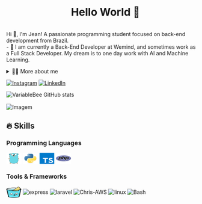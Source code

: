 <!--título-->
<div id="user-content-toc">
  <ul align="center">
    <summary><h1 style="display: inline-block">Hello World 👋</h1></summary>
</div>

<!-- Presentation -->
<p>
  Hi 👋, I'm Jean! A passionate programming student focused on back-end development from Brazil. <br>
  - 🔭 I am currently a Back-End Developer at Wemind, and sometimes work as a Full Stack Developer. My dream is to one day work with AI and Machine Learning.
</p>

<!-- Dropdown -->
<details>
  <summary>👨‍💻 More about me</summary>

  - 💬 I am 19 years old, currently living in Brazil. I have experience with Java, Node.js, REST APIs, databases, and server management.

  - ⚡ I enjoy reading, whether it's a good book, or comics, as well as watching movies and playing games! I believe that our personal interests contribute to a more refined perception of things and problem-solving. \o/
</details>

<!-- Links -->
[![Instagram](https://img.shields.io/badge/Instagram-E4405F?style=for-the-badge&logo=instagram&logoColor=white)](https://www.instagram.com/jeannsf/)
[![LinkedIn](https://img.shields.io/badge/LinkedIn-0077B5?style=for-the-badge&logo=linkedin&logoColor=white)](https://linkedin.com/in/jean-freitas-4b700a231/)

<!-- GithubStats -->
![VariableBee GitHub stats](https://github-readme-stats.vercel.app/api?username=jeannsf&show_icons=true&theme=gotham)


<!-- GIF -->
<p align="left">
  <img align="center" src="https://github.com/VariableBee/VariableBee/assets/77739311/4e9f41af-6b57-49a7-b15a-74322e96b4d7" alt="Imagem">
</p>

## 🔥 Skills
<!-- Skills: Programming Languages -->
  <div style="flex-basis: 48%;">
    <h3>Programming Languages</h3>
    <img align="center" alt="go" height="30" width="40" src="https://raw.githubusercontent.com/devicons/devicon/master/icons/go/go-original.svg">
    <img align="center" alt="Python" height="30" width="40" src="https://raw.githubusercontent.com/devicons/devicon/master/icons/python/python-original.svg">
    <img align="center" alt="ts" height="30" width="40" src="https://raw.githubusercontent.com/devicons/devicon/master/icons/typescript/typescript-original.svg">
    <img align="center" alt="php" height="30" width="40" src="https://raw.githubusercontent.com/devicons/devicon/master/icons/php/php-original.svg">
  </div>
  
  <!-- Skills: Tools & Frameworks -->
  <div style="flex-basis: 48%;">
    <h3>Tools & Frameworks</h3>
    <img align="center" alt="gin-gonic" height="30" width="40" src="https://github.com/gin-gonic/logo/blob/master/color.svg">
    <img align="center" alt="express" height="30" width="40" src="https://cdn.jsdelivr.net/gh/devicons/devicon/icons/express/express-original.svg">
     <img align="center" alt="laravel" height="30" width="40" src="https://cdn.jsdelivr.net/gh/devicons/devicon/icons/laravel/laravel-original.svg">
    <img align="center" alt="Chris-AWS" height="30" width="40" src="https://cdn.jsdelivr.net/gh/devicons/devicon/icons/git/git-original.svg">
    <img align="center" alt="linux" height="30" width="40" src="https://cdn.jsdelivr.net/gh/devicons/devicon/icons/linux/linux-original.svg">
    <img align="center" alt="Bash" height="30" width="40" src="https://cdn.jsdelivr.net/gh/devicons/devicon/icons/bash/bash-original.svg">
  </div>
  
